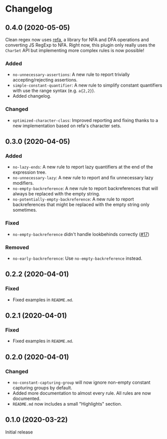 # Changelog


## 0.4.0 (2020-05-05)

Clean regex now uses [refa](https://github.com/RunDevelopment/refa), a library for NFA and DFA operations and converting JS RegExp to NFA.
Right now, this plugin only really uses the `CharSet` API but implementing more complex rules is now possible!

### Added

- `no-unnecessary-assertions`: A new rule to report trivially accepting/rejecting assertions.
- `simple-constant-quantifier`: A new rule to simplify constant quantifiers with use the range syntax (e.g. `a{2,2}`).
- Added changelog.

### Changed

- `optimized-character-class`: Improved reporting and fixing thanks to a new implementation based on refa's character sets.


## 0.3.0 (2020-04-05)

### Added

- `no-lazy-ends`: A new rule to report lazy quantifiers at the end of the expression tree.
- `no-unnecessary-lazy`: A new rule to report and fix unnecessary lazy modifiers.
- `no-empty-backreference`: A new rule to report backreferences that will always be replaced with the empty string.
- `no-potentially-empty-backreference`: A new rule to report backreferences that might be replaced with the empty string only sometimes.

### Fixed

- `no-empty-backreference` didn't handle lookbehinds correctly ([#17](https://github.com/RunDevelopment/eslint-plugin-clean-regex/issues/17))

### Removed

- `no-early-backreference`: Use `no-empty-backreference` instead.


## 0.2.2 (2020-04-01)

### Fixed

- Fixed examples in `README.md`.


## 0.2.1 (2020-04-01)

### Fixed

- Fixed examples in `README.md`.


## 0.2.0 (2020-04-01)

### Changed

- `no-constant-capturing-group` will now ignore non-empty constant capturing groups by default.
- Added more documentation to almost every rule. All rules are now documented.
- `README.md` now includes a small "Highlights" section.


## 0.1.0 (2020-03-22)

Initial release
